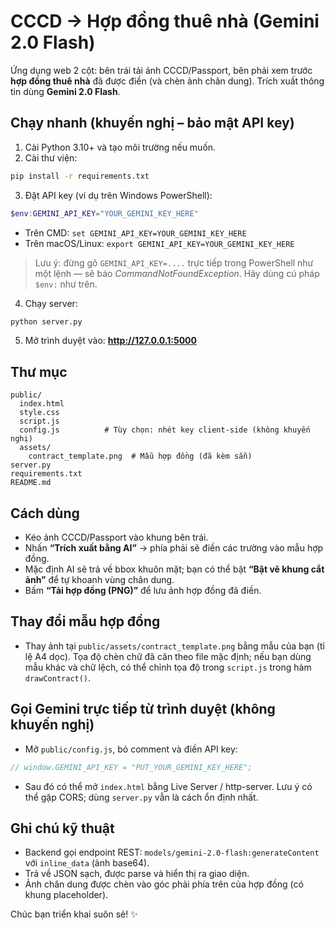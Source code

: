 # CCCD → Hợp đồng thuê nhà (Gemini 2.0 Flash)

Ứng dụng web 2 cột: bên trái tải ảnh CCCD/Passport, bên phải xem trước **hợp đồng thuê nhà** đã được điền (và chèn ảnh chân dung).
Trích xuất thông tin dùng **Gemini 2.0 Flash**.

## Chạy nhanh (khuyến nghị – bảo mật API key)
1) Cài Python 3.10+ và tạo môi trường nếu muốn.
2) Cài thư viện:
```bash
pip install -r requirements.txt
```
3) Đặt API key (ví dụ trên Windows PowerShell):
```powershell
$env:GEMINI_API_KEY="YOUR_GEMINI_KEY_HERE"
```
- Trên CMD: `set GEMINI_API_KEY=YOUR_GEMINI_KEY_HERE`
- Trên macOS/Linux: `export GEMINI_API_KEY=YOUR_GEMINI_KEY_HERE`

> Lưu ý: đừng gõ `GEMINI_API_KEY=....` trực tiếp trong PowerShell như một lệnh — sẽ báo *CommandNotFoundException*. Hãy dùng cú pháp `$env:` như trên.

4) Chạy server:
```bash
python server.py
```
5) Mở trình duyệt vào: **http://127.0.0.1:5000**

## Thư mục
```
public/
  index.html
  style.css
  script.js
  config.js          # Tùy chọn: nhét key client-side (không khuyến nghị)
  assets/
    contract_template.png  # Mẫu hợp đồng (đã kèm sẵn)
server.py
requirements.txt
README.md
```

## Cách dùng
- Kéo ảnh CCCD/Passport vào khung bên trái.
- Nhấn **“Trích xuất bằng AI”** → phía phải sẽ điền các trường vào mẫu hợp đồng.
- Mặc định AI sẽ trả về bbox khuôn mặt; bạn có thể bật **“Bật vẽ khung cắt ảnh”** để tự khoanh vùng chân dung.
- Bấm **“Tải hợp đồng (PNG)”** để lưu ảnh hợp đồng đã điền.

## Thay đổi mẫu hợp đồng
- Thay ảnh tại `public/assets/contract_template.png` bằng mẫu của bạn (tỉ lệ A4 dọc). Tọa độ chèn chữ đã căn theo file mặc định; nếu bạn dùng mẫu khác và chữ lệch, có thể chỉnh tọa độ trong `script.js` trong hàm `drawContract()`.

## Gọi Gemini trực tiếp từ trình duyệt (không khuyến nghị)
- Mở `public/config.js`, bỏ comment và điền API key:
```js
// window.GEMINI_API_KEY = "PUT_YOUR_GEMINI_KEY_HERE";
```
- Sau đó có thể mở `index.html` bằng Live Server / http-server. Lưu ý có thể gặp CORS; dùng `server.py` vẫn là cách ổn định nhất.

## Ghi chú kỹ thuật
- Backend gọi endpoint REST: `models/gemini-2.0-flash:generateContent` với `inline_data` (ảnh base64).
- Trả về JSON sạch, được parse và hiển thị ra giao diện.
- Ảnh chân dung được chèn vào góc phải phía trên của hợp đồng (có khung placeholder).

Chúc bạn triển khai suôn sẻ! ✨
